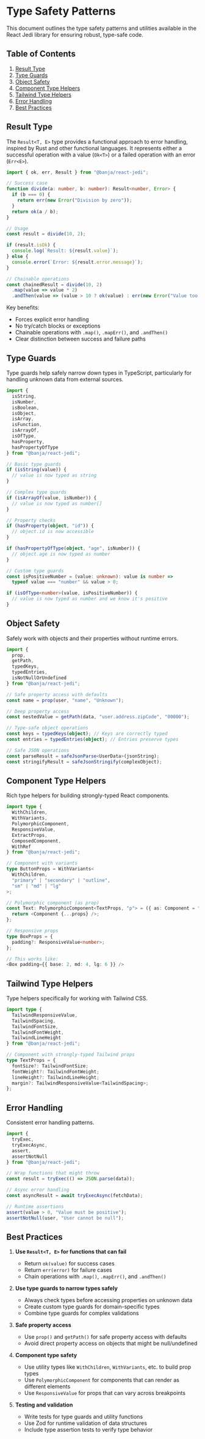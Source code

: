 # Type Safety Patterns

This document outlines the type safety patterns and utilities available in the React Jedi library for ensuring robust, type-safe code.

## Table of Contents

1. [Result Type](#result-type)
2. [Type Guards](#type-guards)
3. [Object Safety](#object-safety)
4. [Component Type Helpers](#component-type-helpers)
5. [Tailwind Type Helpers](#tailwind-type-helpers)
6. [Error Handling](#error-handling)
7. [Best Practices](#best-practices)

## Result Type

The `Result<T, E>` type provides a functional approach to error handling, inspired by Rust and other functional languages. It represents either a successful operation with a value (`Ok<T>`) or a failed operation with an error (`Err<E>`).

```typescript
import { ok, err, Result } from "@banja/react-jedi";

// Success case
function divide(a: number, b: number): Result<number, Error> {
  if (b === 0) {
    return err(new Error("Division by zero"));
  }
  return ok(a / b);
}

// Usage
const result = divide(10, 2);

if (result.isOk) {
  console.log(`Result: ${result.value}`);
} else {
  console.error(`Error: ${result.error.message}`);
}

// Chainable operations
const chainedResult = divide(10, 2)
  .map(value => value * 2)
  .andThen(value => (value > 10 ? ok(value) : err(new Error("Value too small"))));
```

Key benefits:
- Forces explicit error handling
- No try/catch blocks or exceptions
- Chainable operations with `.map()`, `.mapErr()`, and `.andThen()`
- Clear distinction between success and failure paths

## Type Guards

Type guards help safely narrow down types in TypeScript, particularly for handling unknown data from external sources.

```typescript
import {
  isString,
  isNumber,
  isBoolean,
  isObject,
  isArray,
  isFunction,
  isArrayOf,
  isOfType,
  hasProperty,
  hasPropertyOfType
} from "@banja/react-jedi";

// Basic type guards
if (isString(value)) {
  // value is now typed as string
}

// Complex type guards
if (isArrayOf(value, isNumber)) {
  // value is now typed as number[]
}

// Property checks
if (hasProperty(object, "id")) {
  // object.id is now accessible
}

if (hasPropertyOfType(object, "age", isNumber)) {
  // object.age is now typed as number
}

// Custom type guards
const isPositiveNumber = (value: unknown): value is number => 
  typeof value === "number" && value > 0;

if (isOfType<number>(value, isPositiveNumber)) {
  // value is now typed as number and we know it's positive
}
```

## Object Safety

Safely work with objects and their properties without runtime errors.

```typescript
import {
  prop,
  getPath,
  typedKeys,
  typedEntries,
  isNotNullOrUndefined
} from "@banja/react-jedi";

// Safe property access with defaults
const name = prop(user, "name", "Unknown");

// Deep property access
const nestedValue = getPath(data, "user.address.zipCode", "00000");

// Type-safe object operations
const keys = typedKeys(object); // Keys are correctly typed
const entries = typedEntries(object); // Entries preserve types

// Safe JSON operations
const parseResult = safeJsonParse<UserData>(jsonString);
const stringifyResult = safeJsonStringify(complexObject);
```

## Component Type Helpers

Rich type helpers for building strongly-typed React components.

```typescript
import type {
  WithChildren,
  WithVariants,
  PolymorphicComponent,
  ResponsiveValue,
  ExtractProps,
  ComposedComponent,
  WithRef
} from "@banja/react-jedi";

// Component with variants
type ButtonProps = WithVariants<
  WithChildren,
  "primary" | "secondary" | "outline",
  "sm" | "md" | "lg"
>;

// Polymorphic component (as prop)
const Text: PolymorphicComponent<TextProps, "p"> = ({ as: Component = "p", ...props }) => {
  return <Component {...props} />;
};

// Responsive props
type BoxProps = {
  padding?: ResponsiveValue<number>;
};

// This works like:
<Box padding={{ base: 2, md: 4, lg: 6 }} />
```

## Tailwind Type Helpers

Type helpers specifically for working with Tailwind CSS.

```typescript
import type {
  TailwindResponsiveValue,
  TailwindSpacing,
  TailwindFontSize,
  TailwindFontWeight,
  TailwindLineHeight
} from "@banja/react-jedi";

// Component with strongly-typed Tailwind props
type TextProps = {
  fontSize?: TailwindFontSize;
  fontWeight?: TailwindFontWeight;
  lineHeight?: TailwindLineHeight;
  margin?: TailwindResponsiveValue<TailwindSpacing>;
};
```

## Error Handling

Consistent error handling patterns.

```typescript
import {
  tryExec,
  tryExecAsync,
  assert,
  assertNotNull
} from "@banja/react-jedi";

// Wrap functions that might throw
const result = tryExec(() => JSON.parse(data));

// Async error handling
const asyncResult = await tryExecAsync(fetchData);

// Runtime assertions
assert(value > 0, "Value must be positive");
assertNotNull(user, "User cannot be null");
```

## Best Practices

1. **Use `Result<T, E>` for functions that can fail**
   - Return `ok(value)` for success cases
   - Return `err(error)` for failure cases
   - Chain operations with `.map()`, `.mapErr()`, and `.andThen()`

2. **Use type guards to narrow types safely**
   - Always check types before accessing properties on unknown data
   - Create custom type guards for domain-specific types
   - Combine type guards for complex validations

3. **Safe property access**
   - Use `prop()` and `getPath()` for safe property access with defaults
   - Avoid direct property access on objects that might be null/undefined

4. **Component type safety**
   - Use utility types like `WithChildren`, `WithVariants`, etc. to build prop types
   - Use `PolymorphicComponent` for components that can render as different elements
   - Use `ResponsiveValue` for props that can vary across breakpoints

5. **Testing and validation**
   - Write tests for type guards and utility functions
   - Use Zod for runtime validation of data structures
   - Include type assertion tests to verify type behavior